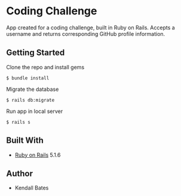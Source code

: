 # Coding Challenge

App created for a coding challenge, built in Ruby on Rails. Accepts a username and returns corresponding GitHub profile information.

## Getting Started

Clone the repo and install gems

```
$ bundle install
```

Migrate the database

```
$ rails db:migrate
```

Run app in local server

```
$ rails s
```
## Built With

- [Ruby on Rails](https://rubyonrails.org/) 5.1.6

## Author
- Kendall Bates
